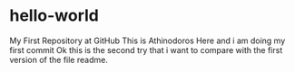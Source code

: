 # hello-world
My First Repository at GitHub
This is Athinodoros Here and i am doing my first commit
Ok this is the second try that i want to compare with the first version of the file readme.
